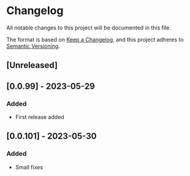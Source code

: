 # Changelog

All notable changes to this project will be documented in this file.

The format is based on [Keep a Changelog](https://keepachangelog.com/en/1.0.0/),
and this project adheres to [Semantic Versioning](https://semver.org/spec/v2.0.0.html).

## [Unreleased]

## [0.0.99] - 2023-05-29

### Added

- First release added

## [0.0.101] - 2023-05-30

### Added

- Small fixes